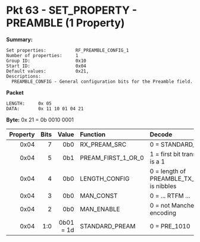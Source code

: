 # Pkt 63 - SET_PROPERTY - PREAMBLE (1 Property)
**Summary:** 
```
Set properties:           RF_PREAMBLE_CONFIG_1
Number of properties:     1
Group ID:                 0x10
Start ID:                 0x04
Default values:           0x21, 
Descriptions:
  PREAMBLE_CONFIG - General configuration bits for the Preamble field.
```

**Packet**
```
LENGTH:     0x 05
DATA:       0x 11 10 01 04 21
```
**Byte:**       0x 21 = 0b 0010 0001

| Property | Bits | Value      | Function           | Decode   |
| -------: | ---: | ----:      | :-------           | :-----   |
| 0x04     | 7    | 0b0        | RX_PREAM_SRC       | 0 = STANDARD_PREAM |
| 0x04     | 5    | 0b1        | PREAM_FIRST_1_OR_0 | 1 = first bit transmitted is a 1 |
| 0x04     | 4    | 0b0        | LENGTH_CONFIG      | 0 = length of PREAMBLE_TX_LENGTH is nibbles |
| 0x04     | 3    | 0b0        | MAN_CONST          | 0 = ... RTFM ... |
| 0x04     | 2    | 0b0        | MAN_ENABLE         | 0 = not Manchester encoding |
| 0x04     | 1:0  | 0b01 = 1d  | STANDARD_PREAM     | 0 = PRE_1010 |